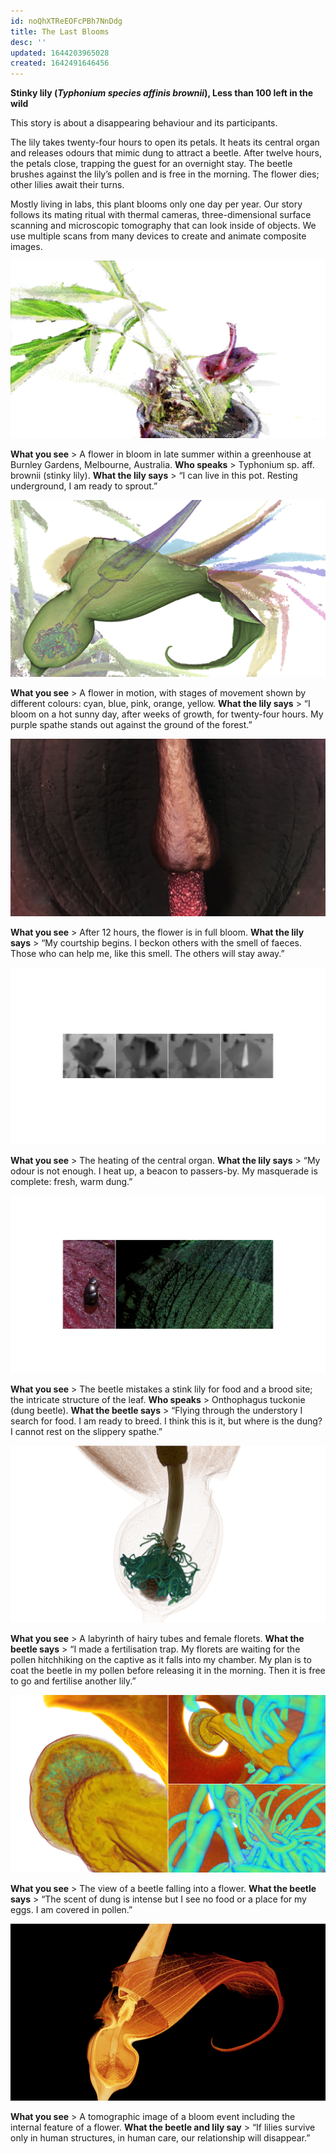 ```yaml
---
id: noQhXTReEOFcPBh7NnDdg
title: The Last Blooms
desc: ''
updated: 1644203965028
created: 1642491646456
---
```


**Stinky lily (_Typhonium species affinis brownii_), Less than 100 left in the wild**

This story is about a disappearing behaviour and its participants.

The lily takes twenty-four hours to open its petals. It heats its central organ and releases odours that mimic dung to attract a beetle. After twelve hours, the petals close, trapping the guest for an overnight stay. The beetle brushes against the lily’s pollen and is free in the morning. The flower dies; other lilies await their turns.

Mostly living in labs, this plant blooms only one day per year. Our story follows its mating ritual with thermal cameras, three-dimensional surface scanning and microscopic tomography that can look inside of objects. We use multiple scans from many devices to create and animate composite images.

![](assets/images/SIGGRAPH-Images/Last-Of-Their-Kind-013.png)

**What you see** > A flower in bloom in late summer within a greenhouse at Burnley Gardens, Melbourne, Australia.
**Who speaks** > Typhonium sp. aff. brownii (stinky lily).
**What the lily says** > “I can live in this pot. Resting underground, I am ready to sprout.”

![](assets/images/SIGGRAPH-Images/Last-Of-Their-Kind-014.png)

**What you see** > A flower in motion, with stages of movement shown by different colours: cyan, blue, pink, orange, yellow.
**What the lily says** > “I bloom on a hot sunny day, after weeks of growth, for twenty-four hours. My purple spathe stands out against the ground of the forest.”

![](assets/images/SIGGRAPH-Images/Last-Of-Their-Kind-015.png)

**What you see** > After 12 hours, the flower is in full bloom.
**What the lily says** > “My courtship begins. I beckon others with the smell of faeces. Those who can help me, like this smell. The others will stay away.”

![](assets/images/SIGGRAPH-Images/Last-Of-Their-Kind-016.png)

**What you see** > The heating of the central organ.
**What the lily says** > “My odour is not enough. I heat up, a beacon to passers-by. My masquerade is complete: fresh, warm dung.”

![](assets/images/SIGGRAPH-Images/Last-Of-Their-Kind-017.png)

**What you see** > The beetle mistakes a stink lily for food and a brood site; the intricate structure of the leaf.
**Who speaks** > Onthophagus tuckonie (dung beetle).
**What the beetle says** > “Flying through the understory I search for food. I am ready to breed. I think this is it, but where is the dung? I cannot rest on the slippery spathe.”

![](assets/images/SIGGRAPH-Images/Last-Of-Their-Kind-018.png)

**What you see** > A labyrinth of hairy tubes and female florets.
**What the beetle says** > “I made a fertilisation trap. My florets are waiting for the pollen hitchhiking on the captive as it falls into my chamber. My plan is to coat the beetle in my pollen before releasing it in the morning. Then it is free to go and fertilise another lily.”

![](assets/images/SIGGRAPH-Images/Last-Of-Their-Kind-019.png)

**What you see** > The view of a beetle falling into a flower.
**What the beetle says** > “The scent of dung is intense but I see no food or a place for my eggs. I am covered in pollen.”

![](assets/images/SIGGRAPH-Images/Last-Of-Their-Kind-020.png)

**What you see** > A tomographic image of a bloom event including the internal feature of a flower.
**What the beetle and lily say** > “If lilies survive only in human structures, in human care, our relationship will disappear.”
